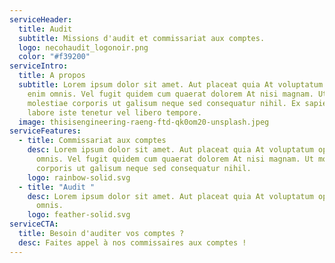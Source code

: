 ```yaml
---
serviceHeader:
  title: Audit
  subtitle: Missions d'audit et commissariat aux comptes.
  logo: necohaudit_logonoir.png
  color: "#f39200"
serviceIntro:
  title: A propos
  subtitle: Lorem ipsum dolor sit amet. Aut placeat quia At voluptatum optio aut
    enim omnis. Vel fugit quidem cum quaerat dolorem At nisi magnam. Ut
    molestiae corporis ut galisum neque sed consequatur nihil. Ex sapiente
    labore iste tenetur vel libero tempore.
  image: thisisengineering-raeng-ftd-qk0om20-unsplash.jpeg
serviceFeatures:
  - title: Commissariat aux comptes
    desc: Lorem ipsum dolor sit amet. Aut placeat quia At voluptatum optio aut enim
      omnis. Vel fugit quidem cum quaerat dolorem At nisi magnam. Ut molestiae
      corporis ut galisum neque sed consequatur nihil.
    logo: rainbow-solid.svg
  - title: "Audit "
    desc: Lorem ipsum dolor sit amet. Aut placeat quia At voluptatum optio aut enim
      omnis.
    logo: feather-solid.svg
serviceCTA:
  title: Besoin d'auditer vos comptes ?
  desc: Faites appel à nos commissaires aux comptes !
---
```

